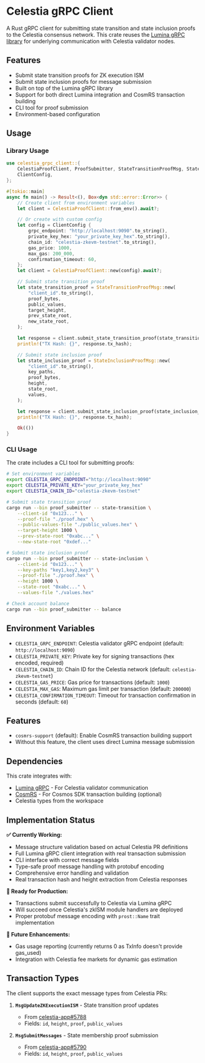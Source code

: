 # Celestia gRPC Client

A Rust gRPC client for submitting state transition and state inclusion proofs to the Celestia consensus network. This crate reuses the [Lumina gRPC library](https://github.com/eigerco/lumina/tree/main/grpc) for underlying communication with Celestia validator nodes.

## Features

- Submit state transition proofs for ZK execution ISM
- Submit state inclusion proofs for message submission
- Built on top of the Lumina gRPC library
- Support for both direct Lumina integration and CosmRS transaction building
- CLI tool for proof submission
- Environment-based configuration

## Usage

### Library Usage

```rust
use celestia_grpc_client::{
    CelestiaProofClient, ProofSubmitter, StateTransitionProofMsg, StateInclusionProofMsg,
    ClientConfig,
};

#[tokio::main]
async fn main() -> Result<(), Box<dyn std::error::Error>> {
    // Create client from environment variables
    let client = CelestiaProofClient::from_env().await?;

    // Or create with custom config
    let config = ClientConfig {
        grpc_endpoint: "http://localhost:9090".to_string(),
        private_key_hex: "your_private_key_hex".to_string(),
        chain_id: "celestia-zkevm-testnet".to_string(),
        gas_price: 1000,
        max_gas: 200_000,
        confirmation_timeout: 60,
    };
    let client = CelestiaProofClient::new(config).await?;

    // Submit state transition proof
    let state_transition_proof = StateTransitionProofMsg::new(
        "client_id".to_string(),
        proof_bytes,
        public_values,
        target_height,
        prev_state_root,
        new_state_root,
    );

    let response = client.submit_state_transition_proof(state_transition_proof).await?;
    println!("TX Hash: {}", response.tx_hash);

    // Submit state inclusion proof
    let state_inclusion_proof = StateInclusionProofMsg::new(
        "client_id".to_string(),
        key_paths,
        proof_bytes,
        height,
        state_root,
        values,
    );

    let response = client.submit_state_inclusion_proof(state_inclusion_proof).await?;
    println!("TX Hash: {}", response.tx_hash);

    Ok(())
}
```

### CLI Usage

The crate includes a CLI tool for submitting proofs:

```bash
# Set environment variables
export CELESTIA_GRPC_ENDPOINT="http://localhost:9090"
export CELESTIA_PRIVATE_KEY="your_private_key_hex"
export CELESTIA_CHAIN_ID="celestia-zkevm-testnet"

# Submit state transition proof
cargo run --bin proof_submitter -- state-transition \
    --client-id "0x123..." \
    --proof-file "./proof.hex" \
    --public-values-file "./public_values.hex" \
    --target-height 1000 \
    --prev-state-root "0xabc..." \
    --new-state-root "0xdef..."

# Submit state inclusion proof
cargo run --bin proof_submitter -- state-inclusion \
    --client-id "0x123..." \
    --key-paths "key1,key2,key3" \
    --proof-file "./proof.hex" \
    --height 1000 \
    --state-root "0xabc..." \
    --values-file "./values.hex"

# Check account balance
cargo run --bin proof_submitter -- balance
```

## Environment Variables

- `CELESTIA_GRPC_ENDPOINT`: Celestia validator gRPC endpoint (default: `http://localhost:9090`)
- `CELESTIA_PRIVATE_KEY`: Private key for signing transactions (hex encoded, required)
- `CELESTIA_CHAIN_ID`: Chain ID for the Celestia network (default: `celestia-zkevm-testnet`)
- `CELESTIA_GAS_PRICE`: Gas price for transactions (default: `1000`)
- `CELESTIA_MAX_GAS`: Maximum gas limit per transaction (default: `200000`)
- `CELESTIA_CONFIRMATION_TIMEOUT`: Timeout for transaction confirmation in seconds (default: `60`)

## Features

- `cosmrs-support` (default): Enable CosmRS transaction building support
- Without this feature, the client uses direct Lumina message submission

## Dependencies

This crate integrates with:
- [Lumina gRPC](https://github.com/eigerco/lumina/tree/main/grpc) - For Celestia validator communication
- [CosmRS](https://github.com/cosmos/cosmos-rust) - For Cosmos SDK transaction building (optional)
- Celestia types from the workspace

## Implementation Status

**✅ Currently Working:**
- Message structure validation based on actual Celestia PR definitions
- Full Lumina gRPC client integration with real transaction submission
- CLI interface with correct message fields
- Type-safe proof message handling with protobuf encoding
- Comprehensive error handling and validation
- Real transaction hash and height extraction from Celestia responses

**🚧 Ready for Production:**
- Transactions submit successfully to Celestia via Lumina gRPC
- Will succeed once Celestia's zkISM module handlers are deployed
- Proper protobuf message encoding with `prost::Name` trait implementation

**🔮 Future Enhancements:**
- Gas usage reporting (currently returns 0 as TxInfo doesn't provide gas_used)
- Integration with Celestia fee markets for dynamic gas estimation

## Transaction Types

The client supports the exact message types from Celestia PRs:

1. **`MsgUpdateZKExecutionISM`** - State transition proof updates
   - From [celestia-app#5788](https://github.com/celestiaorg/celestia-app/pull/5788)
   - Fields: `id`, `height`, `proof`, `public_values`

2. **`MsgSubmitMessages`** - State membership proof submission
   - From [celestia-app#5790](https://github.com/celestiaorg/celestia-app/pull/5790)
   - Fields: `id`, `height`, `proof`, `public_values`
